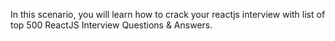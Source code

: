 In this scenario, you will learn how to crack your reactjs interview with list of top 500 ReactJS Interview Questions & Answers.